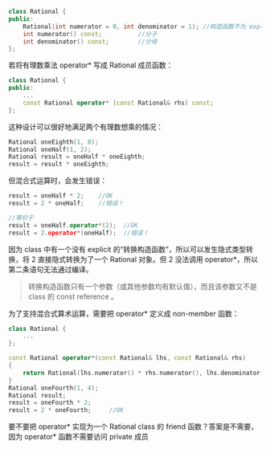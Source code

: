 ```cpp
class Rational {
public:
    Rational(int numerator = 0, int denominator = 1); //构造函数不为 explicit，可以进行 int-to-Rational隐式转换
    int numerator() const;  		//分子
    int denominator() const;		//分母
};
```

若将有理数乘法 operator* 写成 Rational 成员函数：

```cpp
class Rational {
public:
    ...
	const Rational operator* (const Rational& rhs) const;
};
```

这种设计可以很好地满足两个有理数想乘的情况：

```cpp
Rational oneEighth(1, 8);
Rational oneHalf(1, 2);
Rational result = oneHalf * oneEighth;
result = result * oneEighth;
```

但混合式运算时，会发生错误：

```cpp
result = oneHalf * 2;    //OK
result = 2 * oneHalf; 	 //错误！

//等价于
result = oneHalf.operator*(2);  //OK
result = 2.operator*(oneHalf);  //错误！
```

因为 class 中有一个没有 explicit 的“转换构造函数”，所以可以发生隐式类型转换，将 2 直接隐式转换为了一个 Rational 对象。但 2 没法调用 operator*，所以第二条语句无法通过编译。

> 转换构造函数只有一个参数（或其他参数均有默认值），而且该参数又不是 class 的 const reference 。

为了支持混合式算术运算，需要把 operator* 定义成 non-member 函数：

```cpp
class Rational {
    ...
};

const Rational operator*(const Rational& lhs, const Rational& rhs)
{
    return Rational(lhs.numerator() * rhs.numerator(), lhs.denominator() * rhs.denominator());
}
Rational oneFourth(1, 4);
Rational result;
result = oneFourth * 2;
result = 2 * oneFourth; 	//OK
```

要不要把 operator* 实现为一个 Rational class 的 friend 函数？答案是不需要，因为 operator* 函数不需要访问 private 成员

